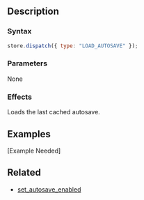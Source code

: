 ## Description

### Syntax

```javascript
store.dispatch({ type: "LOAD_AUTOSAVE" });
```

### Parameters

None

### Effects

Loads the last cached autosave.

## Examples

[Example Needed]

## Related

- [set_autosave_enabled](./set_autosave_enabled.md)

